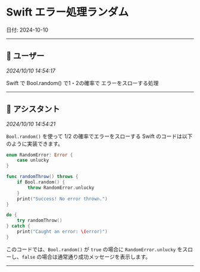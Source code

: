 # Swift エラー処理ランダム

日付: 2024-10-10

---

## 👤 ユーザー
*2024/10/10 14:54:17*

Swift で Bool.random() で1・2の確率で エラーをスローする処理

---

## 🤖 アシスタント
*2024/10/10 14:54:21*

`Bool.random()` を使って 1/2 の確率でエラーをスローする Swift のコードは以下のように実装できます。

```swift
enum RandomError: Error {
    case unlucky
}

func randomThrow() throws {
    if Bool.random() {
        throw RandomError.unlucky
    }
    print("Success! No error thrown.")
}

do {
    try randomThrow()
} catch {
    print("Caught an error: \(error)")
}
```

このコードでは、`Bool.random()` が `true` の場合に `RandomError.unlucky` をスローし、`false` の場合は通常通り成功メッセージを表示します。

---
